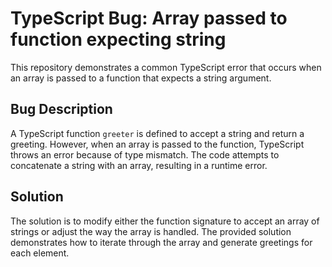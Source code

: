 # TypeScript Bug: Array passed to function expecting string

This repository demonstrates a common TypeScript error that occurs when an array is passed to a function that expects a string argument.

## Bug Description

A TypeScript function `greeter` is defined to accept a string and return a greeting. However, when an array is passed to the function, TypeScript throws an error because of type mismatch. The code attempts to concatenate a string with an array, resulting in a runtime error.

## Solution

The solution is to modify either the function signature to accept an array of strings or adjust the way the array is handled. The provided solution demonstrates how to iterate through the array and generate greetings for each element.